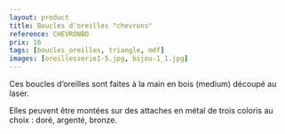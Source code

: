 ```yaml
---
layout: product
title: Boucles d'oreilles "chevrons"
reference: CHEVRONBO
prix: 16
tags: [boucles_oreilles, triangle, mdf]
images: [oreillesserie1-5.jpg, bijou-1_1.jpg]
---
```

Ces boucles d’oreilles sont faites à la main en bois (medium) découpé au laser.

Elles peuvent être montées sur des attaches en métal de trois coloris au choix : doré, argenté, bronze.